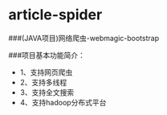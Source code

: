 # article-spider
###(JAVA项目)网络爬虫-webmagic-bootstrap

###项目基本功能简介：
* 1、支持网页爬虫
* 2、支持多线程
* 3、支持全文搜索
* 4、支持hadoop分布式平台

